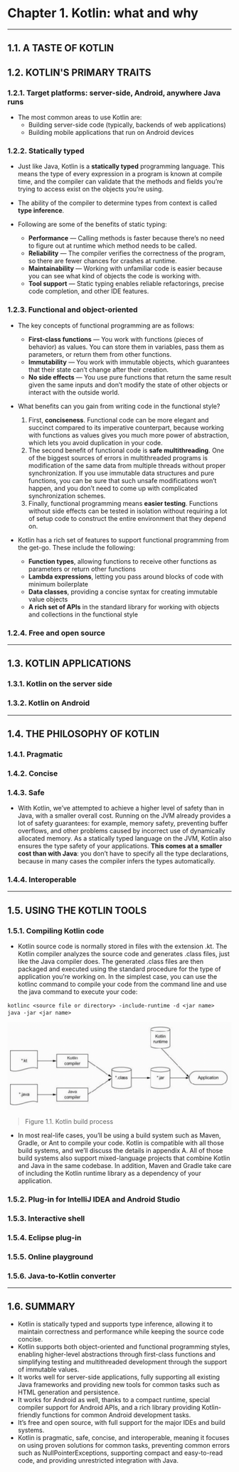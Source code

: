 # Chapter 1. Kotlin: what and why

---

## 1.1. A TASTE OF KOTLIN

## 1.2. KOTLIN'S PRIMARY TRAITS

### 1.2.1. Target platforms: server-side, Android, anywhere Java runs

* The most common areas to use Kotlin are:
  * Building server-side code (typically, backends of web applications)
  * Building mobile applications that run on Android devices

### 1.2.2. Statically typed

* Just like Java, Kotlin is a **statically typed** programming language. This means the type of every expression in a program is known at compile time, and the compiler can validate that the methods and fields you’re trying to access exist on the objects you’re using.

* The ability of the compiler to determine types from context is called **type inference**.

* Following are some of the benefits of static typing:
  * **Performance** — Calling methods is faster because there’s no need to figure out at runtime which method needs to be called.
  * **Reliability** — The compiler verifies the correctness of the program, so there are fewer chances for crashes at runtime. 
  * **Maintainability** — Working with unfamiliar code is easier because you can see what kind of objects the code is working with. 
  * **Tool support** — Static typing enables reliable refactorings, precise code completion, and other IDE features.

### 1.2.3. Functional and object-oriented

* The key concepts of functional programming are as follows:
  * **First-class functions** — You work with functions (pieces of behavior) as values. You can store them in variables, pass them as parameters, or return them from other functions. 
  * **Immutability** — You work with immutable objects, which guarantees that their state can’t change after their creation. 
  * **No side effects** — You use pure functions that return the same result given the same inputs and don’t modify the state of other objects or interact with the outside world.

* What benefits can you gain from writing code in the functional style? 
  1. First, **conciseness**. Functional code can be more elegant and succinct compared to its imperative counterpart, because working with functions as values gives you much more power of abstraction, which lets you avoid duplication in your code.
  2. The second benefit of functional code is **safe multithreading**. One of the biggest sources of errors in multithreaded programs is modification of the same data from multiple threads without proper synchronization. If you use immutable data structures and pure functions, you can be sure that such unsafe modifications won’t happen, and you don’t need to come up with complicated synchronization schemes.
  3. Finally, functional programming means **easier testing**. Functions without side effects can be tested in isolation without requiring a lot of setup code to construct the entire environment that they depend on.

* Kotlin has a rich set of features to support functional programming from the get-go. These include the following:
  * **Function types**, allowing functions to receive other functions as parameters or return other functions 
  * **Lambda expressions**, letting you pass around blocks of code with minimum boilerplate 
  * **Data classes**, providing a concise syntax for creating immutable value objects 
  * **A rich set of APIs** in the standard library for working with objects and collections in the functional style

### 1.2.4. Free and open source

---

## 1.3. KOTLIN APPLICATIONS

### 1.3.1. Kotlin on the server side

### 1.3.2. Kotlin on Android

---

## 1.4. THE PHILOSOPHY OF KOTLIN

### 1.4.1. Pragmatic

### 1.4.2. Concise

### 1.4.3. Safe

* With Kotlin, we’ve attempted to achieve a higher level of safety than in Java, with a smaller overall cost. Running on the JVM already provides a lot of safety guarantees: for example, memory safety, preventing buffer overflows, and other problems caused by incorrect use of dynamically allocated memory. As a statically typed language on the JVM, Kotlin also ensures the type safety of your applications. **This comes at a smaller cost than with Java**: you don’t have to specify all the type declarations, because in many cases the compiler infers the types automatically.

### 1.4.4. Interoperable

---

## 1.5. USING THE KOTLIN TOOLS

### 1.5.1. Compiling Kotlin code

* Kotlin source code is normally stored in files with the extension .kt. The Kotlin compiler analyzes the source code and generates .class files, just like the Java compiler does. The generated .class files are then packaged and executed using the standard procedure for the type of application you’re working on. In the simplest case, you can use the kotlinc command to compile your code from the command line and use the java command to execute your code:

```
kotlinc <source file or directory> -include-runtime -d <jar name>
java -jar <jar name>
```

![Figure 1.1. Kotlin build process](../res/fig_1_1.png)
> Figure 1.1. Kotlin build process

* In most real-life cases, you’ll be using a build system such as Maven, Gradle, or Ant to compile your code. Kotlin is compatible with all those build systems, and we’ll discuss the details in appendix A. All of those build systems also support mixed-language projects that combine Kotlin and Java in the same codebase. In addition, Maven and Gradle take care of including the Kotlin runtime library as a dependency of your application.

### 1.5.2. Plug-in for IntelliJ IDEA and Android Studio

### 1.5.3. Interactive shell

### 1.5.4. Eclipse plug-in

### 1.5.5. Online playground

### 1.5.6. Java-to-Kotlin converter

---

## 1.6. SUMMARY

* Kotlin is statically typed and supports type inference, allowing it to maintain correctness and performance while keeping the source code concise.
* Kotlin supports both object-oriented and functional programming styles, enabling higher-level abstractions through first-class functions and simplifying testing and multithreaded development through the support of immutable values. 
* It works well for server-side applications, fully supporting all existing Java frameworks and providing new tools for common tasks such as HTML generation and persistence. 
* It works for Android as well, thanks to a compact runtime, special compiler support for Android APIs, and a rich library providing Kotlin-friendly functions for common Android development tasks. 
* It’s free and open source, with full support for the major IDEs and build systems. 
* Kotlin is pragmatic, safe, concise, and interoperable, meaning it focuses on using proven solutions for common tasks, preventing common errors such as NullPointerExceptions, supporting compact and easy-to-read code, and providing unrestricted integration with Java.
